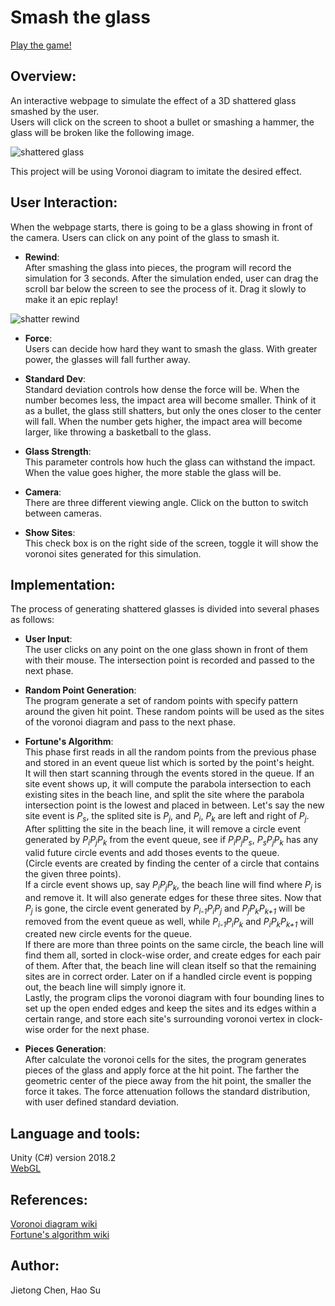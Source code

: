 # Smash the glass
[Play the game!](https://cjt-jackton.github.io/SmashTheGlass/)


## Overview:  
An interactive webpage to simulate the effect of a 3D shattered glass smashed by the user.  
Users will click on the screen to shoot a bullet or smashing a hammer, the glass will be broken like the following image.  
 
![shattered glass](https://drive.google.com/uc?export=view&id=1yyqNMUx5AJKjiyWhQ6imYjw6FN2lc7BE)

This project will be using Voronoi diagram to imitate the desired effect.  

## User Interaction:  
When the webpage starts, there is going to be a glass showing in front of the camera. Users can click on any point of the glass to smash it.

- **Rewind**:  
After smashing the glass into pieces, the program will record the simulation for 3 seconds. After the simulation ended, user can drag the scroll bar below the screen to see the process of it. Drag it slowly to make it an epic replay!

![shatter rewind](https://drive.google.com/uc?export=view&id=1-unrMa9HZAYlKRz8h0O7FYPQ3JagxbJ3)

- **Force**:  
Users can decide how hard they want to smash the glass. With greater power, the glasses will fall further away.

- **Standard Dev**:  
Standard deviation controls how dense the force will be. When the number becomes less, the impact area will become smaller. Think of it as a bullet, the glass still shatters, but only the ones closer to the center will fall. When the number gets higher, the impact area will become larger, like throwing a basketball to the glass.

- **Glass Strength**:  
This parameter controls how huch the glass can withstand the impact. When the value goes higher, the more stable the glass will be.

- **Camera**:  
There are three different viewing angle. Click on the button to switch between cameras.

- **Show Sites**:  
This check box is on the right side of the screen, toggle it will show the voronoi sites generated for this simulation.

## Implementation:
The process of generating shattered glasses is divided into several phases as follows: 

- **User Input**:  
  The user clicks on any point on the one glass shown in front of them with their mouse. The intersection point is recorded and passed to the next phase.

- **Random Point Generation**:  
  The program generate a set of random points with specify pattern around the given hit point. These random points will be used as the sites of the voronoi diagram and pass to the next phase.

- **Fortune's Algorithm**:  
  This phase first reads in all the random points from the previous phase and stored in an event queue list which is sorted by the point's height.  
  It will then start scanning through the events stored in the queue. If an site event shows up, it will compute the parabola intersection to each existing sites in the beach line, and split the site where the parabola intersection point is the lowest and placed in between. Let's say the new site event is *P<sub>s</sub>*, the splited site is *P<sub>j</sub>*, and *P<sub>i</sub>*, *P<sub>k</sub>* are left and right of *P<sub>j</sub>*. After splitting the site in the beach line, it will remove a circle event generated by *P<sub>i</sub>P<sub>j</sub>P<sub>k</sub>* from the event queue, see if *P<sub>i</sub>P<sub>j</sub>P<sub>s</sub>*, *P<sub>s</sub>P<sub>j</sub>P<sub>k</sub>* has any valid future circle events and add thoses events to the queue.  
  (Circle events are created by finding the center of a circle that contains the given three points).  
  If a circle event shows up, say *P<sub>i</sub>P<sub>j</sub>P<sub>k</sub>*, the beach line will find where *P<sub>j</sub>* is and remove it. It will also generate edges for these three sites. Now that *P<sub>j</sub>* is gone, the circle event generated by *P<sub>i-1</sub>P<sub>i</sub>P<sub>j</sub>* and *P<sub>j</sub>P<sub>k</sub>P<sub>k+1</sub>* will be removed from the event queue as well, while *P<sub>i-1</sub>P<sub>i</sub>P<sub>k</sub>* and *P<sub>i</sub>P<sub>k</sub>P<sub>k+1</sub>* will created new circle events for the queue.  
  If there are more than three points on the same circle, the beach line will find them all, sorted in clock-wise order, and create edges for each pair of them. After that, the beach line will clean itself so that the remaining sites are in correct order. Later on if a handled circle event is popping out, the beach line will simply ignore it.  
  Lastly, the program clips the voronoi diagram with four bounding lines to set up the open ended edges and keep the sites and its edges within a certain range, and store each site's surrounding voronoi vertex in clock-wise order for the next phase.

- **Pieces Generation**:  
  After calculate the voronoi cells for the sites, the program generates pieces of the glass and apply force at the hit point. The farther the geometric center of the piece away from the hit point, the smaller the force it takes. The force attenuation follows the standard distribution, with user defined standard deviation.

## Language and tools:  
Unity (C#)  version 2018.2  
[WebGL](http://learningwebgl.com/blog/?p=11)  

## References:  
[Voronoi diagram wiki](https://en.wikipedia.org/wiki/Voronoi_diagram)  
[Fortune's algorithm wiki](https://en.wikipedia.org/wiki/Fortune%27s_algorithm)

## Author:  
Jietong Chen, Hao Su
